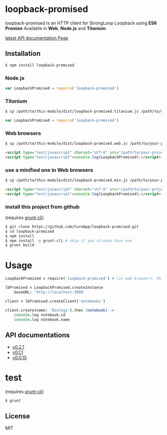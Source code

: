 # loopback-promised

  loopback-promised is an HTTP client for StrongLoop Loopback using __ES6 Promise__ Available in __Web__, __Node.js__ and __Titanium__.

[latest API documentation Page](http://cureapp.github.io/loopback-promised/doc/v0.2.1/index.html)

## Installation

```bash
$ npm install loopback-promised
```

### Node.js

```js
var LoopbackPromised = require('loopback-promised')
```

### Titanium

```bash
$ cp /path/to/this-module/dist/loopback-promised.titanium.js /path/to/your-project/app/lib/
```
```js
var LoopbackPromised = require('loopback-promised')
```

### Web browsers

```bash
$ cp /path/to/this-module/dist/loopback-promised.web.js /path/to/your-project/
```

```html
<script type="text/javascript" charset="utf-8" src="/path/to/your-project/loopback-promised.web.js"></script>
<script type="text/javascript">console.log(LoopbackPromised);</script>
```

### use a minified one in Web browsers

```bash
$ cp /path/to/this-module/dist/loopback-promised.min.js /path/to/your-project/
```

```html
<script type="text/javascript" charset="utf-8" src="/path/to/your-project/loopback-promised.min.js"></script>
<script type="text/javascript">console.log(LoopbackPromised);</script>
```

### install this project from github

(requires [grunt-cli](https://github.com/gruntjs/grunt-cli))

```bash
$ git clone https://github.com/CureApp/loopback-promised.git
$ cd loopback-promised
$ npm install
$ npm install -g grunt-cli # skip if you already have one
$ grunt build
```




# Usage

```coffee
LoopbackPromised = require('loopback-promised') # (in web browsers, this should be omitted)

lbPromised = LoopbackPromised.createInstance
    baseURL: 'http://localhost:3000'

client = lbPromised.createClient('notebooks')

client.create(name: 'Biology').then (notebook) ->
    console.log notebook.id
    console.log notebook.name
```


## API documentations
- [v0.2.1](http://cureapp.github.io/loopback-promised/doc/v0.2.1/index.html)
- [v0.1.1](http://cureapp.github.io/loopback-promised/doc/v0.1.1/index.html)
- [v0.0.15](http://cureapp.github.io/loopback-promised/doc/v0.0.15/index.html)


# test

(requires [grunt-cli](https://github.com/gruntjs/grunt-cli))

```
$ grunt
```



## License

  MIT

